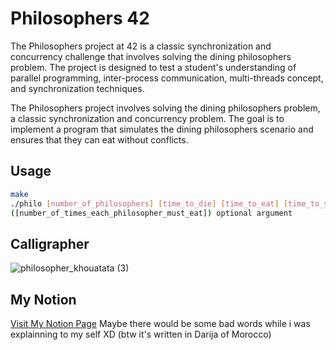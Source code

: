 # Philosophers 42

The Philosophers project at 42 is a classic synchronization and concurrency challenge that involves solving the dining philosophers problem. The project is designed to test a student's understanding of parallel programming, inter-process communication, multi-threads concept, and synchronization techniques.

The Philosophers project involves solving the dining philosophers problem, a classic synchronization and concurrency problem. The goal is to implement a program that simulates the dining philosophers scenario and ensures that they can eat without conflicts.


## Usage

```bash
make
./philo [number_of_philosophers] [time_to_die] [time_to_eat] [time_to_sleep]
([number_of_times_each_philosopher_must_eat]) optional argument
```

## Calligrapher

![philosopher_khouatata (3)](https://github.com/OMVR-49/Philosophers_42/assets/111209064/27423da6-1b82-4398-b37a-46f493bc0a48)


## My Notion

[Visit My Notion Page](https://www.notion.so/PHILOSOPHERS-e8cbfb913d1c41e5b76123e6b7b05778?pvs=4) Maybe there would be some bad words while i was explainning to my self XD (btw it's written in Darija of Morocco)
